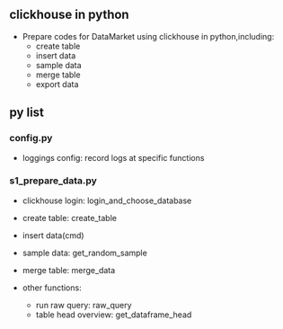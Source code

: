 ## clickhouse in python
- Prepare codes for DataMarket using clickhouse in python,including:
    - create table
    - insert data
    - sample data
    - merge table
    - export data


## py list

### config.py
- loggings config: record logs at specific functions


### s1\_prepare\_data.py
- clickhouse login: login_and_choose_database
- create table: create_table
- insert data(cmd)
- sample data: get_random_sample
- merge table: merge_data

- other functions:
    - run raw query: raw_query
    - table head overview: get_dataframe_head